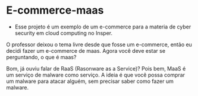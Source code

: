 # E-commerce-maas

- Esse projeto é um exemplo de um e-commerce para a materia de cyber security em cloud computing no Insper.

O professor deixou o tema livre desde que fosse um e-commerce, então eu decidi fazer um e-commerce de maas. Agora você deve estar se perguntando, o que é maas?

Bom, já ouviu falar de RaaS (Rasonware as a Service)? Pois bem, MaaS é um serviço de malware como serviço. A ideia é que você possa comprar um malware para atacar alguém, sem precisar saber como fazer um malware.